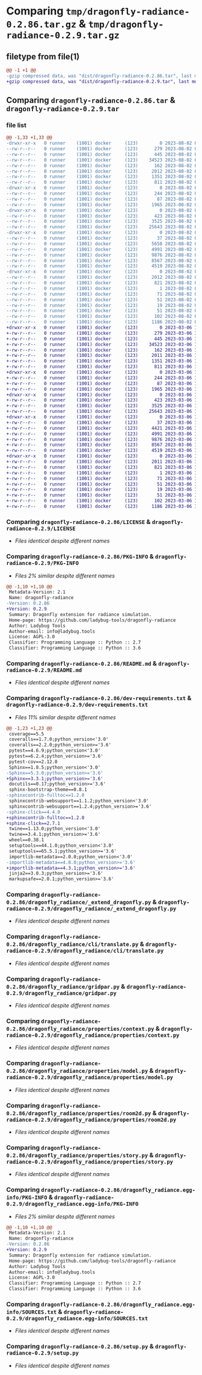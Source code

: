 # Comparing `tmp/dragonfly-radiance-0.2.86.tar.gz` & `tmp/dragonfly-radiance-0.2.9.tar.gz`

## filetype from file(1)

```diff
@@ -1 +1 @@
-gzip compressed data, was "dist/dragonfly-radiance-0.2.86.tar", last modified: Wed Aug  2 00:15:47 2023, max compression
+gzip compressed data, was "dist/dragonfly-radiance-0.2.9.tar", last modified: Mon Mar  6 15:17:33 2023, max compression
```

## Comparing `dragonfly-radiance-0.2.86.tar` & `dragonfly-radiance-0.2.9.tar`

### file list

```diff
@@ -1,33 +1,33 @@
-drwxr-xr-x   0 runner    (1001) docker     (123)        0 2023-08-02 00:15:47.000000 dragonfly-radiance-0.2.86/
--rw-r--r--   0 runner    (1001) docker     (123)      279 2023-08-02 00:14:33.000000 dragonfly-radiance-0.2.86/CODE_OF_CONDUCT.md
--rw-r--r--   0 runner    (1001) docker     (123)      445 2023-08-02 00:14:33.000000 dragonfly-radiance-0.2.86/CONTRIBUTING.md
--rw-r--r--   0 runner    (1001) docker     (123)    34523 2023-08-02 00:14:33.000000 dragonfly-radiance-0.2.86/LICENSE
--rw-r--r--   0 runner    (1001) docker     (123)      162 2023-08-02 00:14:33.000000 dragonfly-radiance-0.2.86/MANIFEST.in
--rw-r--r--   0 runner    (1001) docker     (123)     2012 2023-08-02 00:15:47.000000 dragonfly-radiance-0.2.86/PKG-INFO
--rw-r--r--   0 runner    (1001) docker     (123)     1351 2023-08-02 00:14:33.000000 dragonfly-radiance-0.2.86/README.md
--rw-r--r--   0 runner    (1001) docker     (123)      811 2023-08-02 00:14:33.000000 dragonfly-radiance-0.2.86/dev-requirements.txt
-drwxr-xr-x   0 runner    (1001) docker     (123)        0 2023-08-02 00:15:47.000000 dragonfly-radiance-0.2.86/dragonfly_radiance/
--rw-r--r--   0 runner    (1001) docker     (123)      244 2023-08-02 00:14:33.000000 dragonfly-radiance-0.2.86/dragonfly_radiance/__init__.py
--rw-r--r--   0 runner    (1001) docker     (123)       87 2023-08-02 00:14:33.000000 dragonfly-radiance-0.2.86/dragonfly_radiance/__main__.py
--rw-r--r--   0 runner    (1001) docker     (123)     1965 2023-08-02 00:14:33.000000 dragonfly-radiance-0.2.86/dragonfly_radiance/_extend_dragonfly.py
-drwxr-xr-x   0 runner    (1001) docker     (123)        0 2023-08-02 00:15:47.000000 dragonfly-radiance-0.2.86/dragonfly_radiance/cli/
--rw-r--r--   0 runner    (1001) docker     (123)      423 2023-08-02 00:14:33.000000 dragonfly-radiance-0.2.86/dragonfly_radiance/cli/__init__.py
--rw-r--r--   0 runner    (1001) docker     (123)     3525 2023-08-02 00:14:33.000000 dragonfly-radiance-0.2.86/dragonfly_radiance/cli/translate.py
--rw-r--r--   0 runner    (1001) docker     (123)    25643 2023-08-02 00:14:33.000000 dragonfly-radiance-0.2.86/dragonfly_radiance/gridpar.py
-drwxr-xr-x   0 runner    (1001) docker     (123)        0 2023-08-02 00:15:47.000000 dragonfly-radiance-0.2.86/dragonfly_radiance/properties/
--rw-r--r--   0 runner    (1001) docker     (123)       37 2023-08-02 00:14:33.000000 dragonfly-radiance-0.2.86/dragonfly_radiance/properties/__init__.py
--rw-r--r--   0 runner    (1001) docker     (123)     5658 2023-08-02 00:14:33.000000 dragonfly-radiance-0.2.86/dragonfly_radiance/properties/building.py
--rw-r--r--   0 runner    (1001) docker     (123)     4991 2023-08-02 00:14:33.000000 dragonfly-radiance-0.2.86/dragonfly_radiance/properties/context.py
--rw-r--r--   0 runner    (1001) docker     (123)     9876 2023-08-02 00:14:33.000000 dragonfly-radiance-0.2.86/dragonfly_radiance/properties/model.py
--rw-r--r--   0 runner    (1001) docker     (123)     8567 2023-08-02 00:14:33.000000 dragonfly-radiance-0.2.86/dragonfly_radiance/properties/room2d.py
--rw-r--r--   0 runner    (1001) docker     (123)     4519 2023-08-02 00:14:33.000000 dragonfly-radiance-0.2.86/dragonfly_radiance/properties/story.py
-drwxr-xr-x   0 runner    (1001) docker     (123)        0 2023-08-02 00:15:47.000000 dragonfly-radiance-0.2.86/dragonfly_radiance.egg-info/
--rw-r--r--   0 runner    (1001) docker     (123)     2012 2023-08-02 00:15:47.000000 dragonfly-radiance-0.2.86/dragonfly_radiance.egg-info/PKG-INFO
--rw-r--r--   0 runner    (1001) docker     (123)      821 2023-08-02 00:15:47.000000 dragonfly-radiance-0.2.86/dragonfly_radiance.egg-info/SOURCES.txt
--rw-r--r--   0 runner    (1001) docker     (123)        1 2023-08-02 00:15:47.000000 dragonfly-radiance-0.2.86/dragonfly_radiance.egg-info/dependency_links.txt
--rw-r--r--   0 runner    (1001) docker     (123)       71 2023-08-02 00:15:47.000000 dragonfly-radiance-0.2.86/dragonfly_radiance.egg-info/entry_points.txt
--rw-r--r--   0 runner    (1001) docker     (123)       51 2023-08-02 00:15:47.000000 dragonfly-radiance-0.2.86/dragonfly_radiance.egg-info/requires.txt
--rw-r--r--   0 runner    (1001) docker     (123)       19 2023-08-02 00:15:47.000000 dragonfly-radiance-0.2.86/dragonfly_radiance.egg-info/top_level.txt
--rw-r--r--   0 runner    (1001) docker     (123)       51 2023-08-02 00:14:33.000000 dragonfly-radiance-0.2.86/requirements.txt
--rw-r--r--   0 runner    (1001) docker     (123)      102 2023-08-02 00:15:47.000000 dragonfly-radiance-0.2.86/setup.cfg
--rw-r--r--   0 runner    (1001) docker     (123)     1186 2023-08-02 00:14:33.000000 dragonfly-radiance-0.2.86/setup.py
+drwxr-xr-x   0 runner    (1001) docker     (123)        0 2023-03-06 15:17:33.000000 dragonfly-radiance-0.2.9/
+-rw-r--r--   0 runner    (1001) docker     (123)      279 2023-03-06 15:16:10.000000 dragonfly-radiance-0.2.9/CODE_OF_CONDUCT.md
+-rw-r--r--   0 runner    (1001) docker     (123)      445 2023-03-06 15:16:10.000000 dragonfly-radiance-0.2.9/CONTRIBUTING.md
+-rw-r--r--   0 runner    (1001) docker     (123)    34523 2023-03-06 15:16:10.000000 dragonfly-radiance-0.2.9/LICENSE
+-rw-r--r--   0 runner    (1001) docker     (123)      162 2023-03-06 15:16:10.000000 dragonfly-radiance-0.2.9/MANIFEST.in
+-rw-r--r--   0 runner    (1001) docker     (123)     2011 2023-03-06 15:17:33.000000 dragonfly-radiance-0.2.9/PKG-INFO
+-rw-r--r--   0 runner    (1001) docker     (123)     1351 2023-03-06 15:16:10.000000 dragonfly-radiance-0.2.9/README.md
+-rw-r--r--   0 runner    (1001) docker     (123)      811 2023-03-06 15:16:10.000000 dragonfly-radiance-0.2.9/dev-requirements.txt
+drwxr-xr-x   0 runner    (1001) docker     (123)        0 2023-03-06 15:17:33.000000 dragonfly-radiance-0.2.9/dragonfly_radiance/
+-rw-r--r--   0 runner    (1001) docker     (123)      244 2023-03-06 15:16:10.000000 dragonfly-radiance-0.2.9/dragonfly_radiance/__init__.py
+-rw-r--r--   0 runner    (1001) docker     (123)       87 2023-03-06 15:16:10.000000 dragonfly-radiance-0.2.9/dragonfly_radiance/__main__.py
+-rw-r--r--   0 runner    (1001) docker     (123)     1965 2023-03-06 15:16:10.000000 dragonfly-radiance-0.2.9/dragonfly_radiance/_extend_dragonfly.py
+drwxr-xr-x   0 runner    (1001) docker     (123)        0 2023-03-06 15:17:33.000000 dragonfly-radiance-0.2.9/dragonfly_radiance/cli/
+-rw-r--r--   0 runner    (1001) docker     (123)      423 2023-03-06 15:16:10.000000 dragonfly-radiance-0.2.9/dragonfly_radiance/cli/__init__.py
+-rw-r--r--   0 runner    (1001) docker     (123)     3525 2023-03-06 15:16:10.000000 dragonfly-radiance-0.2.9/dragonfly_radiance/cli/translate.py
+-rw-r--r--   0 runner    (1001) docker     (123)    25643 2023-03-06 15:16:10.000000 dragonfly-radiance-0.2.9/dragonfly_radiance/gridpar.py
+drwxr-xr-x   0 runner    (1001) docker     (123)        0 2023-03-06 15:17:33.000000 dragonfly-radiance-0.2.9/dragonfly_radiance/properties/
+-rw-r--r--   0 runner    (1001) docker     (123)       37 2023-03-06 15:16:10.000000 dragonfly-radiance-0.2.9/dragonfly_radiance/properties/__init__.py
+-rw-r--r--   0 runner    (1001) docker     (123)     4421 2023-03-06 15:16:10.000000 dragonfly-radiance-0.2.9/dragonfly_radiance/properties/building.py
+-rw-r--r--   0 runner    (1001) docker     (123)     4991 2023-03-06 15:16:10.000000 dragonfly-radiance-0.2.9/dragonfly_radiance/properties/context.py
+-rw-r--r--   0 runner    (1001) docker     (123)     9876 2023-03-06 15:16:10.000000 dragonfly-radiance-0.2.9/dragonfly_radiance/properties/model.py
+-rw-r--r--   0 runner    (1001) docker     (123)     8567 2023-03-06 15:16:10.000000 dragonfly-radiance-0.2.9/dragonfly_radiance/properties/room2d.py
+-rw-r--r--   0 runner    (1001) docker     (123)     4519 2023-03-06 15:16:10.000000 dragonfly-radiance-0.2.9/dragonfly_radiance/properties/story.py
+drwxr-xr-x   0 runner    (1001) docker     (123)        0 2023-03-06 15:17:33.000000 dragonfly-radiance-0.2.9/dragonfly_radiance.egg-info/
+-rw-r--r--   0 runner    (1001) docker     (123)     2011 2023-03-06 15:17:33.000000 dragonfly-radiance-0.2.9/dragonfly_radiance.egg-info/PKG-INFO
+-rw-r--r--   0 runner    (1001) docker     (123)      821 2023-03-06 15:17:33.000000 dragonfly-radiance-0.2.9/dragonfly_radiance.egg-info/SOURCES.txt
+-rw-r--r--   0 runner    (1001) docker     (123)        1 2023-03-06 15:17:33.000000 dragonfly-radiance-0.2.9/dragonfly_radiance.egg-info/dependency_links.txt
+-rw-r--r--   0 runner    (1001) docker     (123)       71 2023-03-06 15:17:33.000000 dragonfly-radiance-0.2.9/dragonfly_radiance.egg-info/entry_points.txt
+-rw-r--r--   0 runner    (1001) docker     (123)       51 2023-03-06 15:17:33.000000 dragonfly-radiance-0.2.9/dragonfly_radiance.egg-info/requires.txt
+-rw-r--r--   0 runner    (1001) docker     (123)       19 2023-03-06 15:17:33.000000 dragonfly-radiance-0.2.9/dragonfly_radiance.egg-info/top_level.txt
+-rw-r--r--   0 runner    (1001) docker     (123)       51 2023-03-06 15:16:10.000000 dragonfly-radiance-0.2.9/requirements.txt
+-rw-r--r--   0 runner    (1001) docker     (123)      102 2023-03-06 15:17:33.000000 dragonfly-radiance-0.2.9/setup.cfg
+-rw-r--r--   0 runner    (1001) docker     (123)     1186 2023-03-06 15:16:10.000000 dragonfly-radiance-0.2.9/setup.py
```

### Comparing `dragonfly-radiance-0.2.86/LICENSE` & `dragonfly-radiance-0.2.9/LICENSE`

 * *Files identical despite different names*

### Comparing `dragonfly-radiance-0.2.86/PKG-INFO` & `dragonfly-radiance-0.2.9/PKG-INFO`

 * *Files 2% similar despite different names*

```diff
@@ -1,10 +1,10 @@
 Metadata-Version: 2.1
 Name: dragonfly-radiance
-Version: 0.2.86
+Version: 0.2.9
 Summary: Dragonfly extension for radiance simulation.
 Home-page: https://github.com/ladybug-tools/dragonfly-radiance
 Author: Ladybug Tools
 Author-email: info@ladybug.tools
 License: AGPL-3.0
 Classifier: Programming Language :: Python :: 2.7
 Classifier: Programming Language :: Python :: 3.6
```

### Comparing `dragonfly-radiance-0.2.86/README.md` & `dragonfly-radiance-0.2.9/README.md`

 * *Files identical despite different names*

### Comparing `dragonfly-radiance-0.2.86/dev-requirements.txt` & `dragonfly-radiance-0.2.9/dev-requirements.txt`

 * *Files 11% similar despite different names*

```diff
@@ -1,23 +1,23 @@
 coverage==5.5
 coveralls==1.7.0;python_version<'3.0'
 coveralls==2.2.0;python_version>='3.6'
 pytest==4.6.9;python_version<'3.0'
 pytest==6.2.4;python_version>='3.6'
 pytest-cov==2.12.0
 Sphinx==1.8.5;python_version<'3.0'
-Sphinx==5.3.0;python_version>='3.6'
+Sphinx==3.3.1;python_version>='3.6'
 docutils==0.17;python_version>='3.6'
 sphinx-bootstrap-theme==0.8.1
-sphinxcontrib-fulltoc==1.2.0
 sphinxcontrib-websupport==1.1.2;python_version<'3.0'
 sphinxcontrib-websupport==1.2.4;python_version>='3.6'
-sphinx-click==4.4.0
+sphinxcontrib-fulltoc==1.2.0
+sphinx-click==2.7.1
 twine==1.13.0;python_version<'3.0'
 twine==3.4.1;python_version>='3.6'
 wheel==0.38.1
 setuptools==44.1.0;python_version<'3.0'
 setuptools==65.5.1;python_version>='3.6'
 importlib-metadata==2.0.0;python_version<'3.0'
-importlib-metadata==4.8.0;python_version>='3.6'
+importlib-metadata==4.3.1;python_version>='3.6'
 jinja2==3.0.3;python_version>='3.6'
 markupsafe==2.0.1;python_version>='3.6'
```

### Comparing `dragonfly-radiance-0.2.86/dragonfly_radiance/_extend_dragonfly.py` & `dragonfly-radiance-0.2.9/dragonfly_radiance/_extend_dragonfly.py`

 * *Files identical despite different names*

### Comparing `dragonfly-radiance-0.2.86/dragonfly_radiance/cli/translate.py` & `dragonfly-radiance-0.2.9/dragonfly_radiance/cli/translate.py`

 * *Files identical despite different names*

### Comparing `dragonfly-radiance-0.2.86/dragonfly_radiance/gridpar.py` & `dragonfly-radiance-0.2.9/dragonfly_radiance/gridpar.py`

 * *Files identical despite different names*

### Comparing `dragonfly-radiance-0.2.86/dragonfly_radiance/properties/context.py` & `dragonfly-radiance-0.2.9/dragonfly_radiance/properties/context.py`

 * *Files identical despite different names*

### Comparing `dragonfly-radiance-0.2.86/dragonfly_radiance/properties/model.py` & `dragonfly-radiance-0.2.9/dragonfly_radiance/properties/model.py`

 * *Files identical despite different names*

### Comparing `dragonfly-radiance-0.2.86/dragonfly_radiance/properties/room2d.py` & `dragonfly-radiance-0.2.9/dragonfly_radiance/properties/room2d.py`

 * *Files identical despite different names*

### Comparing `dragonfly-radiance-0.2.86/dragonfly_radiance/properties/story.py` & `dragonfly-radiance-0.2.9/dragonfly_radiance/properties/story.py`

 * *Files identical despite different names*

### Comparing `dragonfly-radiance-0.2.86/dragonfly_radiance.egg-info/PKG-INFO` & `dragonfly-radiance-0.2.9/dragonfly_radiance.egg-info/PKG-INFO`

 * *Files 2% similar despite different names*

```diff
@@ -1,10 +1,10 @@
 Metadata-Version: 2.1
 Name: dragonfly-radiance
-Version: 0.2.86
+Version: 0.2.9
 Summary: Dragonfly extension for radiance simulation.
 Home-page: https://github.com/ladybug-tools/dragonfly-radiance
 Author: Ladybug Tools
 Author-email: info@ladybug.tools
 License: AGPL-3.0
 Classifier: Programming Language :: Python :: 2.7
 Classifier: Programming Language :: Python :: 3.6
```

### Comparing `dragonfly-radiance-0.2.86/dragonfly_radiance.egg-info/SOURCES.txt` & `dragonfly-radiance-0.2.9/dragonfly_radiance.egg-info/SOURCES.txt`

 * *Files identical despite different names*

### Comparing `dragonfly-radiance-0.2.86/setup.py` & `dragonfly-radiance-0.2.9/setup.py`

 * *Files identical despite different names*

